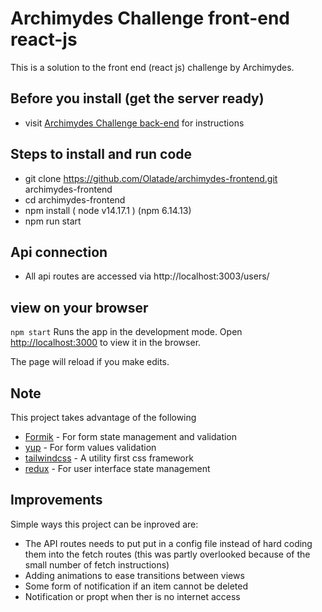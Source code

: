 # Archimydes Challenge front-end react-js
This is a solution to the front end (react js) challenge by Archimydes. 

## Before you install (get the server ready)
- visit [Archimydes Challenge back-end](https://github.com/Olatade/archimydes-backend) for instructions

## Steps to install and run code
- git clone https://github.com/Olatade/archimydes-frontend.git archimydes-frontend
- cd archimydes-frontend
- npm install
  ( node v14.17.1 ) (npm 6.14.13)
- npm run start

## Api connection
- All api routes are accessed via http://localhost:3003/users/

## view on your browser
`npm start` Runs the app in the development mode.
Open [http://localhost:3000](http://localhost:3000) to view it in the browser.

The page will reload if you make edits.


## Note
This project takes advantage of the following

- [Formik](https://formik.org/) - For form state management and validation
- [yup](https://www.npmjs.com/package/yup) - For form values validation
- [tailwindcss](https://www.npmjs.com/package/yup) - A utility first css framework
- [redux](https://redux.org) - For user interface state management

## Improvements

Simple ways this project can be inproved are:
- The API routes needs to put put in a config file instead of hard coding them into the fetch routes (this was partly overlooked because of the small number of fetch instructions)
- Adding animations to ease transitions between views
- Some form of notification if an item cannot be deleted
- Notification or propt when ther is no internet access




